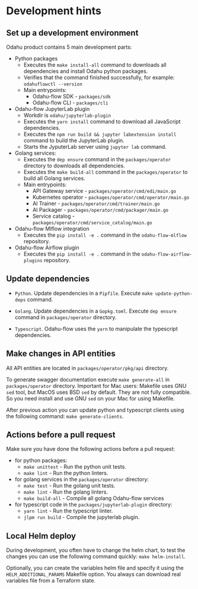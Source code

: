 # Development hints

## Set up a development environment

Odahu product contains 5 main development parts:
* Python packages
    * Executes the `make install-all` command to downloads all dependencies and install Odahu python packages.
    * Verifies that the command finished successfully, for example: `odahuflowctl --version`
    * Main entrypoints:
      * Odahu-flow SDK - `packages/sdk`
      * Odahu-flow CLI - `packages/cli`
* Odahu-flow JupyterLab plugin
    * Workdir is `odahu/jupyterlab-plugin`
    * Executes the `yarn install` command to download all JavaScript dependencies.
    * Executes the `npm run build && jupyter labextension install` command to build the JupyterLab plugin.
    * Starts the JyputerLab server using `jupyter lab` command.
* Golang services:
    * Executes the `dep ensure` command in the `packages/operator` directory to downloads all dependencies.
    * Executes the `make build-all` command in the `packages/operator` to build all Golang services.
    * Main entrypoints:
      * API Gateway service - `packages/operator/cmd/edi/main.go`
      * Kubernetes operator - `packages/operator/cmd/operator/main.go`
      * AI Trainer - `packages/operator/cmd/trainer/main.go`
      * AI Packager - `packages/operator/cmd/packager/main.go`
      * Service catalog - `packages/operator/cmd/service_catalog/main.go`
* Odahu-flow Mlflow integration
    * Executes the `pip install -e .` command in the `odahu-flow-mlflow` repository.
* Odahu-flow Airflow plugin
    * Executes the `pip install -e .` command in the `odahu-flow-airflow-plugins` repository.

## Update dependencies

* `Python`. Update dependencies in a `Pipfile`. Execute `make update-python-deps` command.

* `Golang`. Update dependencies in a `Gopkg.toml`. Execute `dep ensure` command in `packages/operator` directory.

* `Typescript`. Odahu-flow uses the `yarn` to manipulate the typescript dependencies. 

## Make changes in API entities

All API entities are located in `packages/operator/pkg/api` directory.

To generate swagger documentation execute `make generate-all` in `packages/operator` directory. 
Important for Mac users: Makefile uses GNU `sed` tool, but MacOS uses BSD `sed` by default. They are not fully 
compatible. So you need install and use GNU `sed` on your Mac for using Makefile.

After previous action you can update python and typescript clients using the following command: `make generate-clients`.

## Actions before a pull request

Make sure you have done the following actions before a pull request:

* for python packages:
    * `make unittest` - Run the python unit tests.
    * `make lint` - Run the python linters.
* for golang services in the `packages/operator` directory:
    * `make test` - Run the golang unit tests.
    * `make lint` - Run the golang linters.
    * `make build-all` - Compile all golang Odahu-flow services
* for typescript code in the `packages/jupyterlab-plugin` directory:
    * `yarn lint` - Run the typescript linter.
    * `jlpm run build` - Compile the jupyterlab plugin.

## Local Helm deploy

During development, you often have to change the helm chart, to test the changes you can use the following command
quickly: `make helm-install`.

Optionally, you can create the variables helm file and specify it using the `HELM_ADDITIONAL_PARAMS` Makefile option.
You always can download real variables file from a Terraform state. 
